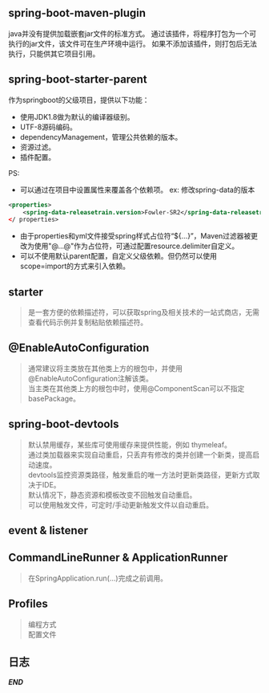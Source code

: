 

## spring-boot-maven-plugin
java并没有提供加载嵌套jar文件的标准方式。
通过该插件，将程序打包为一个可执行的jar文件，该文件可在生产环境中运行。
如果不添加该插件，则打包后无法执行，只能供其它项目引用。

## spring-boot-starter-parent
作为springboot的父级项目，提供以下功能：
- 使用JDK1.8做为默认的编译器级别。
- UTF-8源码编码。
- dependencyManagement，管理公共依赖的版本。
- 资源过滤。
- 插件配置。

PS:
- 可以通过在项目中设置属性来覆盖各个依赖项。
    ex: 修改spring-data的版本
```xml
<properties>   
    <spring-data-releasetrain.version>Fowler-SR2</spring-data-releasetrain.version>
</ properties>
```
- 由于properties和yml文件接受spring样式占位符“${...}”，Maven过滤器被更改为使用"@...@"作为占位符，可通过配置resource.delimiter自定义。
- 可以不使用默认parent配置，自定义父级依赖。但仍然可以使用scope=import的方式来引入依赖。

## starter 
> 是一套方便的依赖描述符，可以获取spring及相关技术的一站式商店，无需查看代码示例并复制粘贴依赖描述符。  

## @EnableAutoConfiguration
> 通常建议将主类放在其他类上方的根包中，并使用@EnableAutoConfiguration注解该类。  
> 当主类在其他类上方的根包中时，使用@ComponentScan可以不指定basePackage。  

## spring-boot-devtools
> 默认禁用缓存，某些库可使用缓存来提供性能，例如 thymeleaf。  
> 通过类加载器来实现自动重启，只丢弃有修改的类并创建一个新类，提高启动速度。  
> devtools监控资源类路径，触发重启的唯一方法时更新类路径，更新方式取决于IDE。  
> 默认情况下，静态资源和模板改变不回触发自动重启。  
> 可以使用触发文件，可定时/手动更新触发文件以自动重启。  

## event & listener

## CommandLineRunner & ApplicationRunner
> 在SpringApplication.run(...)完成之前调用。  

## Profiles
> 编程方式  
> 配置文件  

## 日志

***END***
